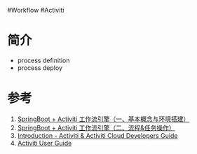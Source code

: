 #Workflow #Activiti

# 简介
- process definition
- process deploy

# 参考
1. [ SpringBoot + Activiti 工作流引擎（一、基本概念与环境搭建）](https://blog.csdn.net/u014553029/article/details/111147223)
2. [SpringBoot + Activiti 工作流引擎（二、流程&任务操作）](https://blog.csdn.net/u014553029/article/details/112438038)
3. [Introduction - Activiti & Activiti Cloud Developers Guide](https://activiti.gitbook.io/activiti-7-developers-guide/)
4. [Activiti User Guide](https://www.activiti.org/userguide/#_introduction)